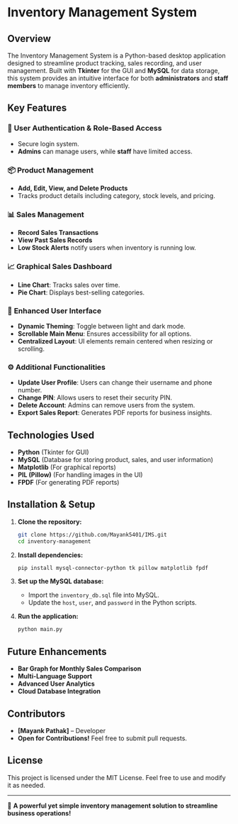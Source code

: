 # Inventory Management System

## Overview
The Inventory Management System is a Python-based desktop application designed to streamline product tracking, sales recording, and user management. Built with **Tkinter** for the GUI and **MySQL** for data storage, this system provides an intuitive interface for both **administrators** and **staff members** to manage inventory efficiently.

## Key Features

### 🔹 **User Authentication & Role-Based Access**
- Secure login system.
- **Admins** can manage users, while **staff** have limited access.

### 📦 **Product Management**
- **Add, Edit, View, and Delete Products**
- Tracks product details including category, stock levels, and pricing.

### 📊 **Sales Management**
- **Record Sales Transactions**
- **View Past Sales Records**
- **Low Stock Alerts** notify users when inventory is running low.

### 📈 **Graphical Sales Dashboard**
- **Line Chart**: Tracks sales over time.
- **Pie Chart**: Displays best-selling categories.

### 🎨 **Enhanced User Interface**
- **Dynamic Theming**: Toggle between light and dark mode.
- **Scrollable Main Menu**: Ensures accessibility for all options.
- **Centralized Layout**: UI elements remain centered when resizing or scrolling.

### ⚙️ **Additional Functionalities**
- **Update User Profile**: Users can change their username and phone number.
- **Change PIN**: Allows users to reset their security PIN.
- **Delete Account**: Admins can remove users from the system.
- **Export Sales Report**: Generates PDF reports for business insights.

## Technologies Used
- **Python** (Tkinter for GUI)
- **MySQL** (Database for storing product, sales, and user information)
- **Matplotlib** (For graphical reports)
- **PIL (Pillow)** (For handling images in the UI)
- **FPDF** (For generating PDF reports)

## Installation & Setup
1. **Clone the repository:**
   ```bash
   git clone https://github.com/Mayank5401/IMS.git
   cd inventory-management
   ```
2. **Install dependencies:**
   ```bash
   pip install mysql-connector-python tk pillow matplotlib fpdf
   ```
3. **Set up the MySQL database:**
   - Import the `inventory_db.sql` file into MySQL.
   - Update the `host`, `user`, and `password` in the Python scripts.

4. **Run the application:**
   ```bash
   python main.py
   ```

## Future Enhancements
- **Bar Graph for Monthly Sales Comparison**
- **Multi-Language Support**
- **Advanced User Analytics**
- **Cloud Database Integration**

## Contributors
- **[Mayank Pathak]** – Developer
- **Open for Contributions!** Feel free to submit pull requests.

## License
This project is licensed under the MIT License. Feel free to use and modify it as needed.

---
🚀 **A powerful yet simple inventory management solution to streamline business operations!**

